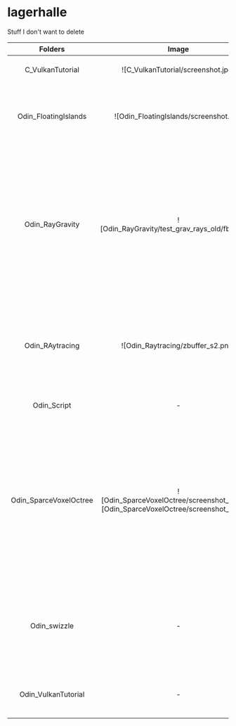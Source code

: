 # lagerhalle
Stuff I don't want to delete

| Folders | Image | Description |
|:-------:|:-----:|-------------|
|C_VulkanTutorial | ![C_VulkanTutorial/screenshot.jpg]|[Vulkan-Tutorial.com](https://vulkan-tutorial.com) in pure C|
|Odin_FloatingIslands | ![Odin_FloatingIslands/screenshot.jpg] | 2D floating island generation based on a height-line and voronoi ground |
|Odin_RayGravity | ![Odin_RayGravity/test_grav_rays_old/fb01.png] | simple ray-singularity-interaction, currently only rotating the ray direction around the center depending on the dinstance of the nearest point on the ray. Nothing fancy, but still pretty |
|Odin_RAytracing | ![Odin_Raytracing/zbuffer_s2.png] | testing an idea about accellerating ray-particle-intersection by sorting the particles in x, y and z respectively |
|Odin_Script | - | Trying out writing an interpreter |
|Odin_SparceVoxelOctree | ![Odin_SparceVoxelOctree/screenshot_alg.jpg]![Odin_SparceVoxelOctree/screenshot_live.jpg] | Novel idea on ray-voxel-intersection by looking at the angle between the two. Couldn't find any comparable approaches, probably because it is ~~stupid~~ not as good as I originally thought |
|Odin_swizzle | - | rgba and xyzw swizzle library written just for fun. Odin now has built in swizzle procedures. |
|Odin_VulkanTutorial | - | [Vulkan-Tutorial.com](https://vulkan-tutorial.com) in pure Odin. Don't know how far I got |

